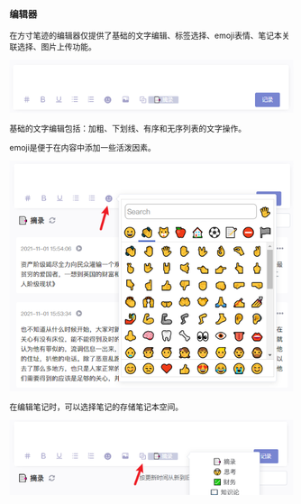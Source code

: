 ### 编辑器

在方寸笔迹的编辑器仅提供了基础的文字编辑、标签选择、emoji表情、笔记本关联选择、图片上传功能。

![编辑器](./assets/editor.png)

基础的文字编辑包括：加粗、下划线、有序和无序列表的文字操作。

emoji是便于在内容中添加一些活泼因素。

![emoji](./assets/editor_emoji.png)

在编辑笔记时，可以选择笔记的存储笔记本空间。

![collection](./assets/editor_collection.png)
